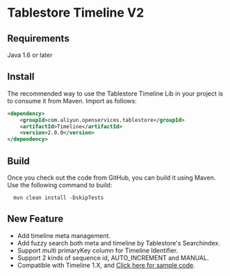 # Tablestore Timeline V2


## Requirements
Java 1.6 or later

## Install
The recommended way to use the Tablestore Timeline Lib in your project is to consume it from Maven. Import as follows:
```xml
<dependency>
    <groupId>com.aliyun.openservices.tablestore</groupId>
    <artifactId>Timeline</artifactId>
    <version>2.0.0</version>
</dependency>
```

## Build
Once you check out the code from GitHub, you can build it using Maven. Use the following command to build:
```shell
  mvn clean install -DskipTests
```

## New Feature
* Add timeline meta management.
* Add fuzzy search both meta and timeline by Tablestore's Searchindex.
* Support multi primaryKey column for Timeline Identifier.
* Support 2 kinds of sequence id, AUTO_INCREMENT and MANUAL.
* Compatible with Timeline 1.X, and [Click here for sample code](src/test/java/examples/v2/FitForTimelineV1.java).
